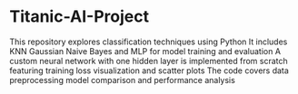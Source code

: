 # Titanic-AI-Project
This repository explores classification techniques using Python It includes KNN Gaussian Naive Bayes and MLP for model training and evaluation A custom neural network with one hidden layer is implemented from scratch featuring training loss visualization and scatter plots The code covers data preprocessing model comparison and performance analysis
